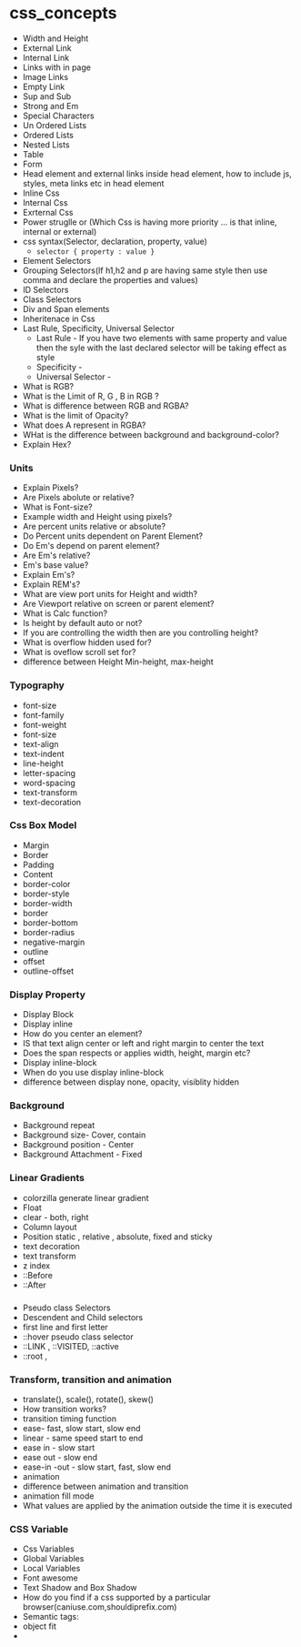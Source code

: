 # css_concepts


* Width and Height
* External Link
* Internal Link
* Links with in page
* Image Links
* Empty Link
* Sup and Sub
* Strong and Em
* Special Characters
* Un Ordered Lists
* Ordered Lists
* Nested Lists
* Table
* Form
* Head element and external links inside head element, how to include js, styles, meta links etc in head element
* Inline Css
* Internal Css
* Exrternal Css
* Power struglle or (Which Css is having more priority ... is that inline, internal or external)
* css syntax(Selector, declaration, property, value)
    * ```selector { property : value }```
* Element Selectors
* Grouping Selectors(If h1,h2 and p are having same style then use comma and declare the properties and values)
* ID Selectors
* Class Selectors
* Div and Span elements
* Inheritenace in Css
* Last Rule, Specificity, Universal Selector
    * Last Rule - If you have two elements with same property and value then the syle with the last declared selector will be taking effect as style
    * Specificity - 
    * Universal Selector - 
* What is RGB?
* What is the Limit of R, G , B in RGB ?
* What is difference between RGB and RGBA?
* What is the limit of Opacity?
* What does A represent in RGBA?
* WHat is the difference between background and background-color?
* Explain Hex?
### Units ###
* Explain Pixels?
* Are Pixels abolute or relative?
* What is Font-size?
* Example width and Height using pixels?
* Are percent units relative or absolute?
* Do Percent units dependent on Parent Element?
* Do Em's depend on parent element?
* Are Em's relative?
* Em's base value?
* Explain Em's?
* Explain REM's?
* What are view port units for Height and width?
* Are Viewport relative on screen or parent element?
* What is Calc function?
* Is height by default auto or not?
* If you are controlling the width then are you controlling height?
* What is overflow hidden used for?
* What is oveflow scroll set for?
* difference between Height Min-height, max-height
### Typography ###
* font-size
* font-family
* font-weight
* font-size
* text-align
* text-indent
* line-height
* letter-spacing
* word-spacing
* text-transform
* text-decoration
### Css Box Model ###
* Margin
* Border
* Padding
* Content
* border-color
* border-style
* border-width
* border
* border-bottom
* border-radius
* negative-margin
* outline
* offset
* outline-offset
### Display Property ###
* Display Block
* Display inline
* How do you center an element?
* IS that text align center or left and right margin to center the text
* Does the span respects or applies  width, height, margin etc?
* Display inline-block
* When do you use display inline-block
*  difference between display none, opacity, visiblity hidden
### Background ###
* Background repeat
* Background size- Cover, contain
* Background position - Center
* Background Attachment - Fixed
### Linear Gradients ###
* colorzilla generate linear gradient
* Float
* clear - both, right
* Column layout 
* Position static , relative , absolute, fixed and sticky
* text decoration
* text transform
* z index
* ::Before
* ::After
### ### 
* Pseudo class Selectors
* Descendent and Child selectors
* first line and first letter
* ::hover pseudo class selector
* ::LINK , ::VISITED, ::active 
* ::root , 
### Transform, transition and animation
* translate(), scale(), rotate(), skew()
* How transition works?
* transition timing function
* ease- fast, slow start, slow end
* linear - same speed start to end
* ease in - slow start
* ease out - slow end 
* ease-in -out - slow start, fast, slow end
* animation
* difference between animation and transition
* animation fill mode
* What values are applied by the  animation outside the time it is executed  
### CSS Variable ###
* Css Variables
* Global Variables
* Local Variables
* Font awesome
* Text Shadow and Box Shadow
* How do you find if a css supported by a particular browser(caniuse.com,shouldiprefix.com)
* Semantic tags: 
* object fit
* 
